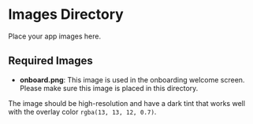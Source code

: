 # Images Directory

Place your app images here.

## Required Images

- **onboard.png**: This image is used in the onboarding welcome screen. Please make sure this image is placed in this directory.

The image should be high-resolution and have a dark tint that works well with the overlay color `rgba(13, 13, 12, 0.7)`.

